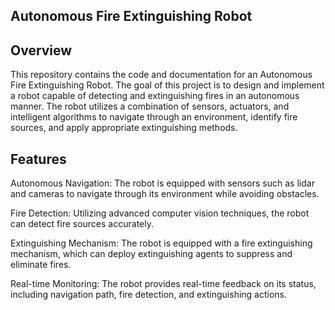 Autonomous Fire Extinguishing Robot
-----------------------------------

Overview
-----------------------------------
This repository contains the code and documentation for an Autonomous Fire Extinguishing Robot. The goal of this project is to design and implement a robot capable of detecting and extinguishing fires in an autonomous manner. The robot utilizes a combination of sensors, actuators, and intelligent algorithms to navigate through an environment, identify fire sources, and apply appropriate extinguishing methods.


Features
------------------------------------
Autonomous Navigation: The robot is equipped with sensors such as lidar and cameras to navigate through its environment while avoiding obstacles.

Fire Detection: Utilizing advanced computer vision techniques, the robot can detect fire sources accurately.

Extinguishing Mechanism: The robot is equipped with a fire extinguishing mechanism, which can deploy extinguishing agents to suppress and eliminate fires.

Real-time Monitoring: The robot provides real-time feedback on its status, including navigation path, fire detection, and extinguishing actions.




